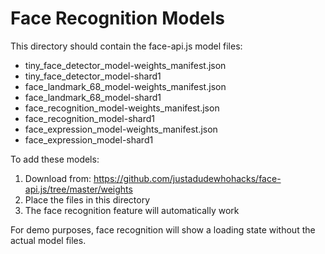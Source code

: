 # Face Recognition Models

This directory should contain the face-api.js model files:

- tiny_face_detector_model-weights_manifest.json
- tiny_face_detector_model-shard1
- face_landmark_68_model-weights_manifest.json
- face_landmark_68_model-shard1
- face_recognition_model-weights_manifest.json
- face_recognition_model-shard1
- face_expression_model-weights_manifest.json
- face_expression_model-shard1

To add these models:

1. Download from: https://github.com/justadudewhohacks/face-api.js/tree/master/weights
2. Place the files in this directory
3. The face recognition feature will automatically work

For demo purposes, face recognition will show a loading state without the actual model files.
